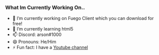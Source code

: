 ### What Im Currently Working On..

- 🔭 I’m currently working on Fuego Client which you can download for free!
- 🌱 I’m currently learning html5
- 📫 Discord: arson#1000
- 😄 Pronouns: He/Him
- ⚡ Fun fact: I have a [Youtube channel](https://youtube.com/arsonic)
